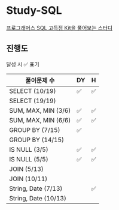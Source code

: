 # Study-SQL

[프로그래머스 SQL 고득점 Kit을 풀어보는 스터디](https://school.programmers.co.kr/learn/challenges?tab=sql_practice_kit)

## 진행도

달성 시 ✅ 표기

| 풀이문제 수               | DY   | H    |
| -------------------- | ---- | ---- |
| SELECT (10/19)       | ✅    | ✅    |
| SELECT (19/19)       |      |      |
| SUM, MAX, MIN (3/6)  | ✅    | ✅    |
| SUM, MAX, MIN (6/6)  | ✅    | ✅    |
| GROUP BY (7/15)      | ✅    |      |
| GROUP BY (14/15)     |      |      |
| IS NULL (3/5)        | ✅    | ✅    |
| IS NULL (5/5)        | ✅    | ✅    |
| JOIN (5/13)          |      |      |
| JOIN (10/11)         |      |      |
| String, Date (7/13)  |      | ✅    |
| String, Date (10/13) |      |      |

